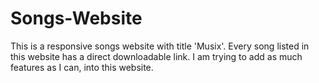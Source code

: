 # Songs-Website
This is a responsive songs website with title 'Musix'. Every song listed in this website has a direct downloadable link. I am trying to add as much features as I can, into this website.
